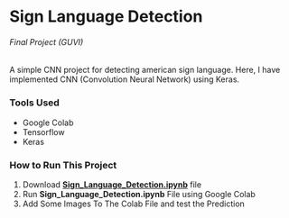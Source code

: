 # Sign Language Detection
###### Final Project (GUVI)

A simple CNN project for detecting american sign language. Here, I have implemented CNN (Convolution Neural Network) using Keras.

### Tools Used
- Google Colab
- Tensorflow
- Keras

### How to Run This Project
1. Download [**Sign_Language_Detection.ipynb**]([https://pages.github.com/](https://github.com/Djone08/Sign_Language_Detection/blob/main/Sign_Language_Detection.ipynb)) file
2. Run **Sign_Language_Detection.ipynb** File using Google Colab
3. Add Some Images To The Colab File and test the Prediction 
